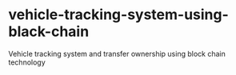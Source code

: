 # vehicle-tracking-system-using-black-chain
Vehicle tracking system and transfer ownership using block chain technology
